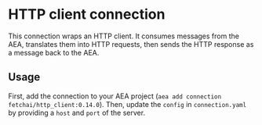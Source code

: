 # HTTP client connection

This connection wraps an HTTP client. It consumes messages from the AEA, translates them into HTTP requests, then sends the HTTP response as a message back to the AEA.

## Usage

First, add the connection to your AEA project (`aea add connection fetchai/http_client:0.14.0`). Then, update the `config` in `connection.yaml` by providing a `host` and `port` of the server.
